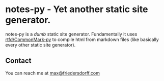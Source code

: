 # notes-py - Yet another static site generator.

notes-py is a _dumb_ static site generator.  Fundamentally it uses [rtfd/CommonMark-py](https://github.com/rtfd/CommonMark-py) to compile html from markdown files (like basically every other static site generator).

## Contact
You can reach me at max@friedersdorff.com
